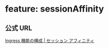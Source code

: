 # feature: sessionAffinity

## 公式 URL

[Ingress 機能の構成 | セッション アフィニティ](https://cloud.google.com/kubernetes-engine/docs/how-to/ingress-features#session_affinity)
















































































